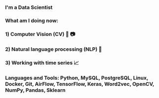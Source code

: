 ### I'm a Data Scientist

### What am I doing now:
### 1) Computer Vision (CV) 🎥 📷
### 2) Natural language processing (NLP) 📝
### 3) Working with time series 📈

### Languages and Tools: Python, MySQL, PostgreSQL, Linux, Docker, Git, AirFlow, TensorFlow, Keras, Word2vec, OpenCV, NumPy, Pandas, Sklearn
